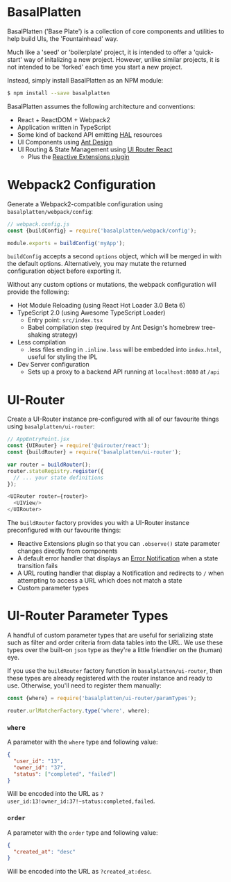 # BasalPlatten

BasalPlatten ('Base Plate') is a collection of core components and utilities to help build UIs, the 'Fountainhead' way.

Much like a 'seed' or 'boilerplate' project, it is intended to offer a 'quick-start' way of initalizing a new project. However, unlike similar projects, it is not intended to be 'forked' each time you start a new project.

Instead, simply install BasalPlatten as an NPM module:

```bash
$ npm install --save basalplatten
```

BasalPlatten assumes the following architecture and conventions:

- React + ReactDOM + Webpack2
- Application written in TypeScript
- Some kind of backend API emitting [HAL](https://tools.ietf.org/html/draft-kelly-json-hal-08) resources
- UI Components using [Ant Design](https://ant.design/docs/react/introduce)
- UI Routing & State Management using [UI Router React](https://ui-router.github.io/react/)
  - Plus the [Reactive Extensions plugin](https://github.com/ui-router/rx)

# Webpack2 Configuration

Generate a Webpack2-compatible configuration using `basalplatten/webpack/config`:

```javascript
// webpack.config.js
const {buildConfig} = require('basalplatten/webpack/config');

module.exports = buildConfig('myApp');
```

`buildConfig` accepts a second `options` object, which will be merged in with the default options. Alternatively, you may mutate the returned configuration object before exporting it.

Without any custom options or mutations, the webpack configuration will provide the following:

- Hot Module Reloading (using React Hot Loader 3.0 Beta 6)
- TypeScript 2.0 (using Awesome TypeScript Loader)
  - Entry point: `src/index.tsx`
  - Babel compilation step (required by Ant Design's homebrew tree-shaking strategy)
- Less compilation
  - .less files ending in `.inline.less` will be embedded into `index.html`, useful for styling the IPL
- Dev Server configuration
  - Sets up a proxy to a backend API running at `localhost:8080` at `/api`

# UI-Router

Create a UI-Router instance pre-configured with all of our favourite things using `basalplatten/ui-router`:

```javascript
// AppEntryPoint.jsx
const {UIRouter} = require('@uirouter/react');
const {buildRouter} = require('basalplatten/ui-router');

var router = buildRouter();
router.stateRegistry.register({
  // ... your state definitions
});

<UIRouter router={router}>
  <UIView/>
</UIRouter>
```

The `buildRouter` factory provides you with a UI-Router instance preconfigured with our favourite things:

- Reactive Extensions plugin so that you can `.observe()` state parameter changes directly from components
- A default error handler that displays an [Error Notification](https://ant.design/components/notification/) when a state transition fails
- A URL routing handler that display a Notification and redirects to `/` when attempting to access a URL which does not match a state
- Custom parameter types

# UI-Router Parameter Types

A handful of custom parameter types that are useful for serializing state such as filter and order criteria from data tables into the URL. We use these types over the built-on `json` type as they're a little friendlier on the (human) eye.

If you use the `buildRouter` factory function in `basalplatten/ui-router`, then these types are already registered with the router instance and ready to use. Otherwise, you'll need to register them manually:

```javascript
const {where} = require('basalplatten/ui-router/paramTypes');

router.urlMatcherFactory.type('where', where);
```

### `where`

A parameter with the `where` type and following value:

```json
{
  "user_id": "13",
  "owner_id": "37",
  "status": ["completed", "failed"]
}
```

Will be encoded into the URL as `?user_id:13!owner_id:37!~status:completed,failed`.

### `order`

A parameter with the `order` type and following value:

```json
{
  "created_at": "desc"
}
```

Will be encoded into the URL as `?created_at:desc`.
